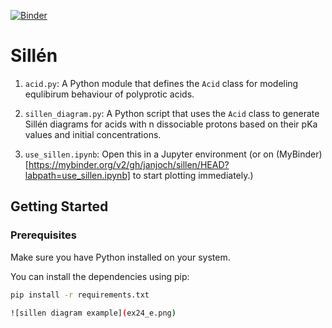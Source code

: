[![Binder](https://mybinder.org/badge_logo.svg)](https://mybinder.org/v2/gh/janjoch/sillen/HEAD?labpath=use_sillen.ipynb)

# Sillén
1. `acid.py`: A Python module that defines the `Acid` class for modeling equlibirum behaviour of polyprotic acids.

2. `sillen_diagram.py`: A Python script that uses the `Acid` class to generate Sillén diagrams for acids with n dissociable protons based on their pKa values and initial concentrations.

3. `use_sillen.ipynb`: Open this in a Jupyter environment (or on (MyBinder)[https://mybinder.org/v2/gh/janjoch/sillen/HEAD?labpath=use_sillen.ipynb] to start plotting immediately.)

## Getting Started

### Prerequisites

Make sure you have Python installed on your system.

You can install the dependencies using pip:

```bash
pip install -r requirements.txt

![sillen diagram example](ex24_e.png)
